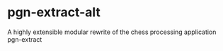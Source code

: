 # pgn-extract-alt
A highly extensible modular rewrite of the chess processing application pgn-extract
